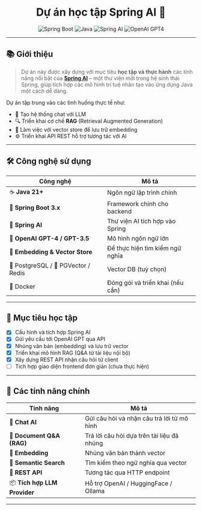 <h1 align="center">Dự án học tập Spring AI 🚀</h1>

<p align="center">
  <img src="https://img.shields.io/badge/Spring%20Boot-3.x-brightgreen" alt="Spring Boot">
  <img src="https://img.shields.io/badge/Java-21+-blue" alt="Java">
  <img src="https://img.shields.io/badge/Spring%20AI-Preview-orange" alt="Spring AI">
  <img src="https://img.shields.io/badge/OpenAI-GPT4-ff69b4" alt="OpenAI GPT4">
</p>

---

## 📚 Giới thiệu

> Dự án này được xây dựng với mục tiêu **học tập và thực hành** các tính năng nổi bật của **[Spring AI](https://docs.spring.io/spring-ai/reference/)** – một thư viện mới trong hệ sinh thái Spring, giúp tích hợp các mô hình trí tuệ nhân tạo vào ứng dụng Java một cách dễ dàng.

Dự án tập trung vào các tình huống thực tế như:

- 💬 Tạo hệ thống chat với LLM
- 🔍 Triển khai cơ chế **RAG** (Retrieval Augmented Generation)
- 📂 Làm việc với vector store để lưu trữ embedding
- ⚙️ Triển khai API REST hỗ trợ tương tác với AI

---

## 🛠️ Công nghệ sử dụng

| Công nghệ      | Mô tả |
|----------------|-------|
| ☕ **Java 21+** | Ngôn ngữ lập trình chính |
| 🌱 **Spring Boot 3.x** | Framework chính cho backend |
| 🤖 **Spring AI** | Thư viện AI tích hợp vào Spring |
| 🧠 **OpenAI GPT-4 / GPT-3.5** | Mô hình ngôn ngữ lớn |
| 🧬 **Embedding & Vector Store** | Để thực hiện tìm kiếm ngữ nghĩa |
| 🐘 PostgreSQL / 🧠 PGVector / Redis | Vector DB (tuỳ chọn) |
| 🐳 Docker | Đóng gói và triển khai (nếu cần) |

---

## 🎯 Mục tiêu học tập

- [x] Cấu hình và tích hợp Spring AI
- [x] Gửi yêu cầu tới OpenAI GPT qua API
- [x] Nhúng văn bản (embedding) và lưu trữ vector
- [x] Triển khai mô hình RAG (Q&A từ tài liệu nội bộ)
- [x] Xây dựng REST API nhận câu hỏi từ client
- [ ] Tích hợp giao diện frontend đơn giản (chưa thực hiện)

---

## 🧪 Các tính năng chính

| Tính năng | Mô tả |
|-----------|-------|
| 💬 **Chat AI** | Gửi câu hỏi và nhận câu trả lời từ mô hình |
| 📄 **Document Q&A (RAG)** | Trả lời câu hỏi dựa trên tài liệu đã nhúng |
| 🧠 **Embedding** | Nhúng văn bản thành vector |
| 🔎 **Semantic Search** | Tìm kiếm theo ngữ nghĩa qua vector |
| 📡 **REST API** | Tương tác qua HTTP endpoint |
| 📦 **Tích hợp LLM Provider** | Hỗ trợ OpenAI / HuggingFace / Ollama |

---

